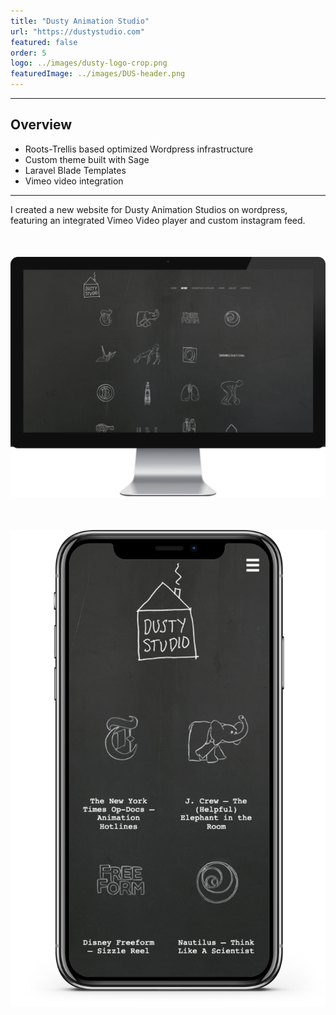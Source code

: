 ```yaml
---
title: "Dusty Animation Studio"
url: "https://dustystudio.com"
featured: false
order: 5
logo: ../images/dusty-logo-crop.png
featuredImage: ../images/DUS-header.png
---
```


---

## Overview

- Roots-Trellis based optimized Wordpress infrastructure
- Custom theme built with Sage
- Laravel Blade Templates
- Vimeo video integration

---

I created a new website for Dusty Animation Studios on wordpress, featuring an integrated Vimeo Video player and custom instagram feed.

<div class="cpnImageWrapper" style="margin-top: 50px; margin-bottom: 50px;">
  <img src="../images/DUS-work-inmonitor-1088.png" />
</div>

<div class="cpnImageWrapper" style="margin-top: 50px; margin-bottom: 50px;">
  <img src="../images/DUS-works-ios.png" />
</div>
